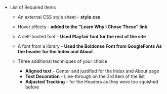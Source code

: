 * List of Required Items

    * An external CSS style sheet - **style.css**
    * Hover effects - **added to the "Learn Why I Chose These" link**
    * A self-hosted font - **Used Playfair font for the rest of the site**
    * A font from a library - **Used the Boldonse Font from GoogleFonts As the header for the Index and About**

    * Three additional techniques of your choice
        * **Aligned text** - Center and justified for the Index and About page
        * **Text Decoration** - Line-through on the 3rd item of the list
        * **Adjusted Tracking** - for the Headers as they were too squished before
